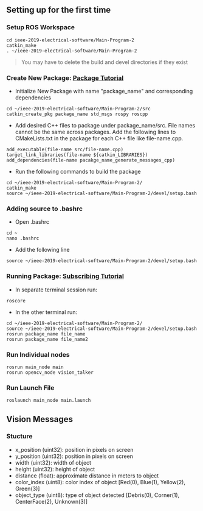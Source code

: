 ## Setting up for the first time
### Setup ROS Workspace
```
cd ieee-2019-electrical-software/Main-Program-2
catkin_make
. ~/ieee-2019-electrical-software/Main-Program-2
```
> You may have to delete the build and devel directories if they exist
### Create New Package: [Package Tutorial](http://wiki.ros.org/ROS/Tutorials/CreatingPackage)
* Initialize New Package with name "package_name" and corresponding dependencies
```
cd ~/ieee-2019-electrical-software/Main-Program-2/src
catkin_create_pkg package_name std_msgs rospy roscpp
```
* Add desired C++ files to package under package_name/src.  File names cannot be the same across packages.  Add the following lines to CMakeLists.txt in the package for each C++ file like file-name.cpp.
```
add_executable(file-name src/file-name.cpp)
target_link_libraries(file-name ${catkin_LIBRARIES})
add_dependencies(file-name pacakge_name_generate_messages_cpp)
```
* Run the following commands to build the package
```
cd ~/ieee-2019-electrical-software/Main-Program-2/
catkin_make
source ~/ieee-2019-electrical-software/Main-Program-2/devel/setup.bash
```
### Adding source to .bashrc
* Open .bashrc
```
cd ~
nano .bashrc
```
* Add the following line
```
source ~/ieee-2019-electrical-software/Main-Program-2/devel/setup.bash
```
### Running Package: [Subscribing Tutorial](http://wiki.ros.org/ROS/Tutorials/ExaminingPublisherSubscriber)
* In separate terminal session run:
```
roscore
```
* In the other terminal run:
```
cd ~/ieee-2019-electrical-software/Main-Program-2/
source ~/ieee-2019-electrical-software/Main-Program-2/devel/setup.bash
rosrun package_name file_name
rosrun package_name file_name2
```

### Run Individual nodes
```
rosrun main_node main
rosrun opencv_node vision_talker
```

### Run Launch File
```
roslaunch main_node main.launch
```

## Vision Messages
### Stucture
* x_position (uint32): position in pixels on screen
* y_position (uint32): position in pixels on screen
* width (uint32): width of object
* height (uint32): height of object
* distance (float): approximate distance in meters to object
* color_index (uint8): color index of object [Red(0), Blue(1), Yellow(2), Green(3)]
* object_type (uint8): type of object detected [Debris(0), Corner(1), CenterFace(2), Unknown(3)]

